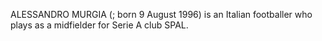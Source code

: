 ALESSANDRO MURGIA (; born 9 August 1996) is an Italian footballer who plays as a midfielder for Serie A club SPAL.
